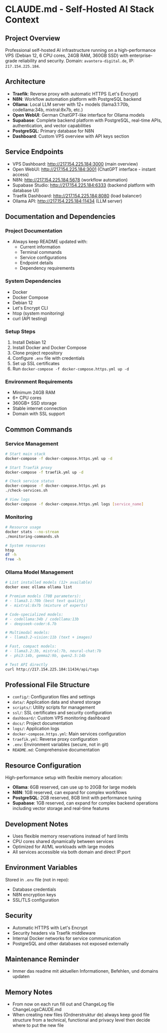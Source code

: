 # CLAUDE.md - Self-Hosted AI Stack Context

## Project Overview
Professional self-hosted AI infrastructure running on a high-performance VPS (Debian 12, 6 CPU cores, 24GB RAM, 360GB SSD) with enterprise-grade reliability and security. Domain: `avantera-digital.de`, IP: `217.154.225.184`.

## Architecture
- **Traefik**: Reverse proxy with automatic HTTPS (Let's Encrypt)
- **N8N**: Workflow automation platform with PostgreSQL backend
- **Ollama**: Local LLM server with 12+ models (llama3.1:70b, codellama:34b, mixtral:8x7b, etc.)
- **Open WebUI**: German ChatGPT-like interface for Ollama models
- **Supabase**: Complete backend platform with PostgreSQL, real-time APIs, authentication, and vector capabilities
- **PostgreSQL**: Primary database for N8N
- **Dashboard**: Custom VPS overview with API keys section

## Service Endpoints
- VPS Dashboard: http://217.154.225.184:3000 (main overview)
- Open WebUI: http://217.154.225.184:3001 (ChatGPT interface - instant access)
- N8N: http://217.154.225.184:5678 (workflow automation)
- Supabase Studio: http://217.154.225.184:6333 (backend platform with database UI)
- Traefik Dashboard: http://217.154.225.184:8080 (load balancer)
- Ollama API: http://217.154.225.184:11434 (LLM server)

## Documentation and Dependencies

### Project Documentation
- Always keep README updated with:
  - Current information
  - Terminal commands
  - Service configurations
  - Endpoint details
  - Dependency requirements

### System Dependencies
- Docker
- Docker Compose
- Debian 12
- Let's Encrypt CLI
- htop (system monitoring)
- curl (API testing)

### Setup Steps
1. Install Debian 12
2. Install Docker and Docker Compose
3. Clone project repository
4. Configure `.env` file with credentials
5. Set up SSL certificates
6. Run `docker-compose -f docker-compose.https.yml up -d`

### Environment Requirements
- Minimum 24GB RAM
- 6+ CPU cores
- 360GB+ SSD storage
- Stable internet connection
- Domain with SSL support

## Common Commands

### Service Management
```bash
# Start main stack
docker-compose -f docker-compose.https.yml up -d

# Start Traefik proxy
docker-compose -f traefik.yml up -d

# Check service status
docker-compose -f docker-compose.https.yml ps
./check-services.sh

# View logs
docker-compose -f docker-compose.https.yml logs [service_name]
```

### Monitoring
```bash
# Resource usage
docker stats --no-stream
./monitoring-commands.sh

# System resources
htop
df -h
free -h
```

### Ollama Model Management
```bash
# List installed models (12+ available)
docker exec ollama ollama list

# Premium models (70B parameters):
# - llama3.1:70b (best text quality)
# - mixtral:8x7b (mixture of experts)

# Code-specialized models:
# - codellama:34b / codellama:13b
# - deepseek-coder:6.7b

# Multimodal models:
# - llama3.2-vision:11b (text + images)

# Fast, compact models:
# - llama3.2:3b, mistral:7b, neural-chat:7b
# - phi3:14b, gemma2:9b, qwen2.5:14b

# Test API directly
curl http://217.154.225.184:11434/api/tags
```

## Professional File Structure
- `config/`: Configuration files and settings
- `data/`: Application data and shared storage
- `scripts/`: Utility scripts for management
- `ssl/`: SSL certificates and security configuration
- `dashboard/`: Custom VPS monitoring dashboard
- `docs/`: Project documentation
- `logs/`: Application logs
- `docker-compose.https.yml`: Main services configuration
- `traefik.yml`: Reverse proxy configuration
- `.env`: Environment variables (secure, not in git)
- `README.md`: Comprehensive documentation

## Resource Configuration
High-performance setup with flexible memory allocation:
- **Ollama**: 6GB reserved, can use up to 20GB for large models
- **N8N**: 1GB reserved, can expand for complex workflows
- **PostgreSQL**: 2GB reserved, 8GB limit with performance tuning
- **Supabase**: 1GB reserved, can expand for complex backend operations including vector storage and real-time features

## Development Notes
- Uses flexible memory reservations instead of hard limits
- CPU cores shared dynamically between services
- Optimized for AI/ML workloads with large models
- All services accessible via both domain and direct IP:port

## Environment Variables
Stored in `.env` file (not in repo):
- Database credentials
- N8N encryption keys
- SSL/TLS configuration

## Security
- Automatic HTTPS with Let's Encrypt
- Security headers via Traefik middleware
- Internal Docker networks for service communication
- PostgreSQL and other databases not exposed externally

## Maintenance Reminder
- Immer das readme mit aktuellen Informationen, Befehlen, und domains updaten

## Memory Notes
- From now on each run fill out and ChangeLog file ChangeLogsCAUDE.md
- When creating new files (Ordnerstruktur de) always keep good file structure from a technical, functional and privacy level then decide where to put the new file